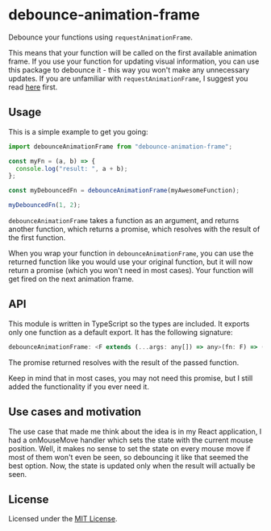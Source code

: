# debounce-animation-frame

Debounce your functions using `requestAnimationFrame`.

This means that your function will be called on the first available animation frame. If you use your function for updating visual information, you can use this package to debounce it - this way you won't make any unnecessary updates. If you are unfamiliar with `requestAnimationFrame`, I suggest you read [here](https://developer.mozilla.org/en-US/docs/Web/API/window/requestAnimationFrame) first.

## Usage

This is a simple example to get you going:

```js
import debounceAnimationFrame from "debounce-animation-frame";

const myFn = (a, b) => {
  console.log("result: ", a + b);
};

const myDebouncedFn = debounceAnimationFrame(myAwesomeFunction);

myDebouncedFn(1, 2);
```

`debounceAnimationFrame` takes a function as an argument, and returns another function, which returns a promise, which resolves with the result of the first function.

When you wrap your function in `debounceAnimationFrame`, you can use the returned function like you would use your original function, but it will now return a promise (which you won't need in most cases). Your function will get fired on the next animation frame.

## API

This module is written in TypeScript so the types are included. It exports only one function as a default export. It has the following signature:

```js
debounceAnimationFrame: <F extends (...args: any[]) => any>(fn: F) => (...args: Parameters<F>) => Promise<ReturnType<F>>
```
The promise returned resolves with the result of the passed function.

Keep in mind that in most cases, you may not need this promise, but I still added the functionality if you ever need it.

## Use cases and motivation
The use case that made me think about the idea is in my React application, I had a onMouseMove handler which sets the state with the current mouse position. Well, it makes no sense to set the state on every mouse move if most of them won't even be seen, so debouncing it like that seemed the best option. Now, the state is updated only when the result will actually be seen.

## License
Licensed under the [MIT License](./LICENSE).
